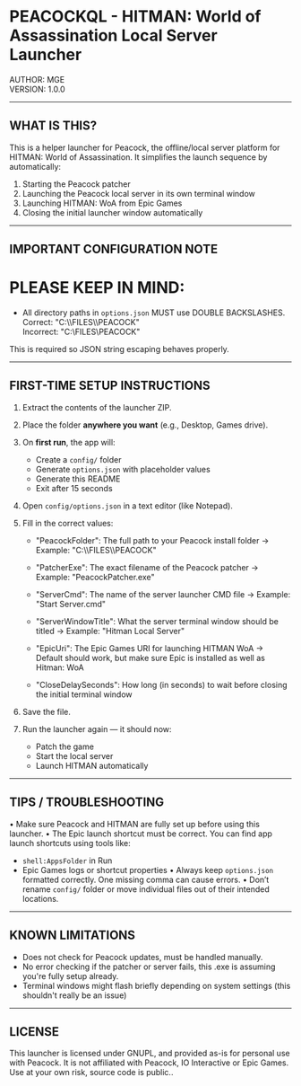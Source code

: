 # PEACOCKQL - HITMAN: World of Assassination Local Server Launcher  
AUTHOR: MGE  
VERSION: 1.0.0

------------------------------------------------------------
WHAT IS THIS?
------------------------------------------------------------
This is a helper launcher for Peacock, the offline/local server 
platform for HITMAN: World of Assassination. It simplifies the 
launch sequence by automatically:

1. Starting the Peacock patcher
2. Launching the Peacock local server in its own terminal window
3. Launching HITMAN: WoA from Epic Games
4. Closing the initial launcher window automatically

------------------------------------------------------------
IMPORTANT CONFIGURATION NOTE
------------------------------------------------------------
# PLEASE KEEP IN MIND:
- All directory paths in `options.json` MUST use DOUBLE BACKSLASHES.  
   Correct: "C:\\\\FILES\\\\PEACOCK"  
   Incorrect: "C:\FILES\PEACOCK"

This is required so JSON string escaping behaves properly.

------------------------------------------------------------
FIRST-TIME SETUP INSTRUCTIONS
------------------------------------------------------------

1. Extract the contents of the launcher ZIP.
2. Place the folder **anywhere you want** (e.g., Desktop, Games drive).
3. On **first run**, the app will:
   - Create a `config/` folder
   - Generate `options.json` with placeholder values
   - Generate this README
   - Exit after 15 seconds

4. Open `config/options.json` in a text editor (like Notepad).
5. Fill in the correct values:

    - "PeacockFolder": The full path to your Peacock install folder
      → Example: "C:\\\\FILES\\\\PEACOCK"

    - "PatcherExe": The exact filename of the Peacock patcher
      → Example: "PeacockPatcher.exe"

    - "ServerCmd": The name of the server launcher CMD file
      → Example: "Start Server.cmd"

    - "ServerWindowTitle": What the server terminal window should be titled
      → Example: "Hitman Local Server"

    - "EpicUri": The Epic Games URI for launching HITMAN WoA
      → Default should work, but make sure Epic is installed as well as Hitman: WoA

    - "CloseDelaySeconds": How long (in seconds) to wait before closing the initial terminal window

6. Save the file.
7. Run the launcher again — it should now:
   - Patch the game
   - Start the local server
   - Launch HITMAN automatically

------------------------------------------------------------
TIPS / TROUBLESHOOTING
------------------------------------------------------------

• Make sure Peacock and HITMAN are fully set up before using this launcher.
• The Epic launch shortcut must be correct. You can find app launch shortcuts using tools like:
  - `shell:AppsFolder` in Run
  - Epic Games logs or shortcut properties
• Always keep `options.json` formatted correctly. One missing comma can cause errors.
• Don’t rename `config/` folder or move individual files out of their intended locations.

------------------------------------------------------------
KNOWN LIMITATIONS
------------------------------------------------------------

- Does not check for Peacock updates, must be handled manually.
- No error checking if the patcher or server fails, this .exe is assuming you're fully setup already.
- Terminal windows might flash briefly depending on system settings (this shouldn't really be an issue)

------------------------------------------------------------
LICENSE
------------------------------------------------------------

This launcher is licensed under GNUPL, and provided as-is for personal use with Peacock.
It is not affiliated with Peacock, IO Interactive or Epic Games.
Use at your own risk, source code is public..
